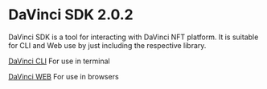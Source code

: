 # DaVinci SDK 2.0.2

DaVinci SDK is a tool for interacting with DaVinci NFT platform. It is suitable for CLI and Web use by just including the respective library.

[DaVinci CLI](./sdk-cli) For use in terminal

[DaVinci WEB](./sdk-web) For use in browsers

